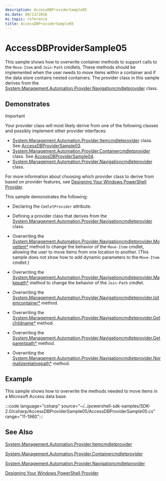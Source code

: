 ```yaml
---
description: AccessDBProviderSample05
ms.date: 09/13/2016
ms.topic: reference
title: AccessDBProviderSample05
---
```

# AccessDBProviderSample05

This sample shows how to overwrite container methods to support calls to the `Move-Item` and
`Join-Path` cmdlets. These methods should be implemented when the user needs to move items within a
container and if the data store contains nested containers. The provider class in this sample
derives from the
[System.Management.Automation.Provider.Navigationcmdletprovider](/dotnet/api/System.Management.Automation.Provider.NavigationCmdletProvider)
class.

## Demonstrates

> [!IMPORTANT]
> Your provider class will most likely derive from one of the following classes and possibly
> implement other provider interfaces:
>
> - [System.Management.Automation.Provider.Itemcmdletprovider](/dotnet/api/System.Management.Automation.Provider.ItemCmdletProvider) class. See [AccessDBProviderSample03](./accessdbprovidersample03.md).
> - [System.Management.Automation.Provider.Containercmdletprovider](/dotnet/api/System.Management.Automation.Provider.ContainerCmdletProvider) class. See [AccessDBProviderSample04](./accessdbprovidersample04.md).
> - [System.Management.Automation.Provider.Navigationcmdletprovider](/dotnet/api/System.Management.Automation.Provider.NavigationCmdletProvider) class.
>
> For more information about choosing which provider class to derive from based on provider
> features, see [Designing Your Windows PowerShell Provider](./provider-types.md).

This sample demonstrates the following:

- Declaring the `CmdletProvider` attribute.

- Defining a provider class that derives from the
  [System.Management.Automation.Provider.Navigationcmdletprovider](/dotnet/api/System.Management.Automation.Provider.NavigationCmdletProvider)
  class.

- Overwriting the
  [System.Management.Automation.Provider.Navigationcmdletprovider.Moveitem*](/dotnet/api/System.Management.Automation.Provider.NavigationCmdletProvider.MoveItem)
  method to change the behavior of the `Move-Item` cmdlet, allowing the user to move items from one
  location to another. (This sample does not show how to add dynamic parameters to the `Move-Item`
  cmdlet.)

- Overwriting the
  [System.Management.Automation.Provider.Navigationcmdletprovider.Makepath*](/dotnet/api/System.Management.Automation.Provider.NavigationCmdletProvider.MakePath)
  method to change the behavior of the `Join-Path` cmdlet.

- Overwriting the
  [System.Management.Automation.Provider.Navigationcmdletprovider.Isitemcontainer*](/dotnet/api/System.Management.Automation.Provider.NavigationCmdletProvider.IsItemContainer)
  method.

- Overwriting the
  [System.Management.Automation.Provider.Navigationcmdletprovider.Getchildname*](/dotnet/api/System.Management.Automation.Provider.NavigationCmdletProvider.GetChildName)
  method.

- Overwriting the
  [System.Management.Automation.Provider.Navigationcmdletprovider.Getparentpath*](/dotnet/api/System.Management.Automation.Provider.NavigationCmdletProvider.GetParentPath)
  method.

- Overwriting the
  [System.Management.Automation.Provider.Navigationcmdletprovider.Normalizerelativepath*](/dotnet/api/System.Management.Automation.Provider.NavigationCmdletProvider.NormalizeRelativePath)
  method.

## Example

This sample shows how to overwrite the methods needed to move items in a Microsoft Access data base.

:::code language="csharp" source="~/../powershell-sdk-samples/SDK-2.0/csharp/AccessDBProviderSample05/AccessDBProviderSample05.cs" range="11-1960":::

## See Also

[System.Management.Automation.Provider.Itemcmdletprovider](/dotnet/api/System.Management.Automation.Provider.ItemCmdletProvider)

[System.Management.Automation.Provider.Containercmdletprovider](/dotnet/api/System.Management.Automation.Provider.ContainerCmdletProvider)

[System.Management.Automation.Provider.Navigationcmdletprovider](/dotnet/api/System.Management.Automation.Provider.NavigationCmdletProvider)

[Designing Your Windows PowerShell Provider](./provider-types.md)

